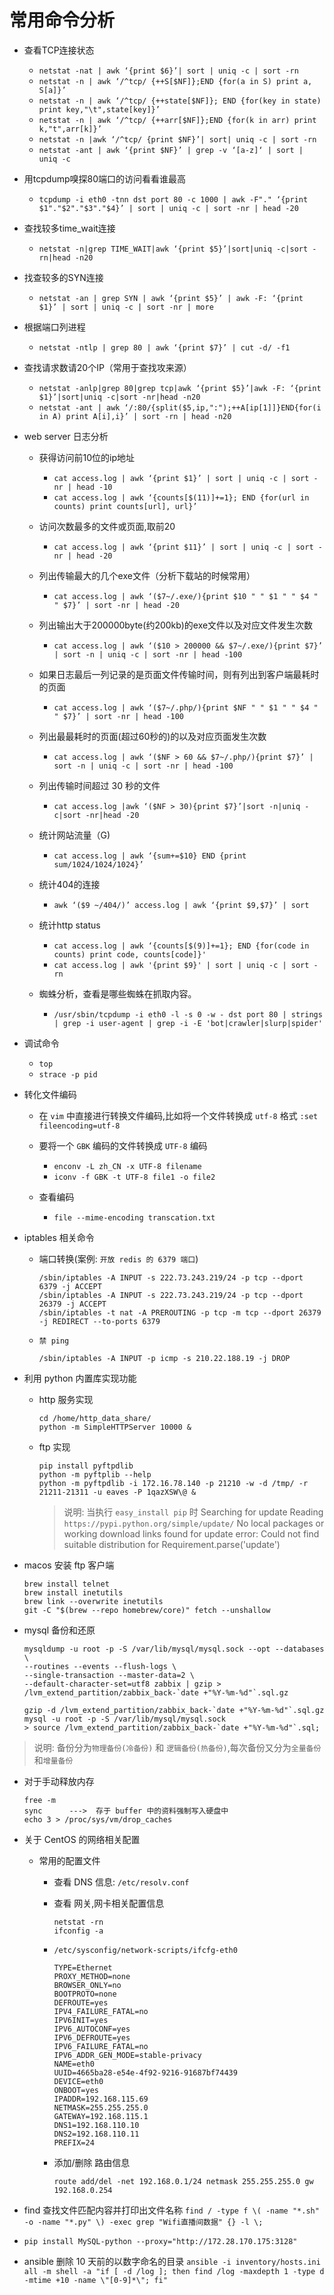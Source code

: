常用命令分析
==========

* 查看TCP连接状态
  * `netstat -nat | awk ‘{print $6}’| sort | uniq -c | sort -rn`
  * `netstat -n | awk ‘/^tcp/ {++S[$NF]};END {for(a in S) print a, S[a]}’`
  * `netstat -n | awk ‘/^tcp/ {++state[$NF]}; END {for(key in state) print key,"\t",state[key]}’`
  * `netstat -n | awk ‘/^tcp/ {++arr[$NF]};END {for(k in arr) print k,"t",arr[k]}’`
  * `netstat -n |awk ‘/^tcp/ {print $NF}’| sort| uniq -c | sort -rn`
  * `netstat -ant | awk ‘{print $NF}’ | grep -v ‘[a-z]‘ | sort | uniq -c`

* 用tcpdump嗅探80端口的访问看看谁最高
  * `tcpdump -i eth0 -tnn dst port 80 -c 1000 | awk -F"." ‘{print $1"."$2"."$3"."$4}’ | sort | uniq -c | sort -nr | head -20`

* 查找较多time_wait连接
  * `netstat -n|grep TIME_WAIT|awk ‘{print $5}’|sort|uniq -c|sort -rn|head -n20`

* 找查较多的SYN连接
  * `netstat -an | grep SYN | awk ‘{print $5}’ | awk -F: ‘{print $1}’ | sort | uniq -c | sort -nr | more`

* 根据端口列进程
  * `netstat -ntlp | grep 80 | awk ‘{print $7}’ | cut -d/ -f1`

* 查找请求数请20个IP（常用于查找攻来源）
  * `netstat -anlp|grep 80|grep tcp|awk ‘{print $5}’|awk -F: ‘{print $1}’|sort|uniq -c|sort -nr|head -n20`
  * `netstat -ant | awk ‘/:80/{split($5,ip,":");++A[ip[1]]}END{for(i in A) print A[i],i}’ | sort -rn | head -n20`

* web server 日志分析
  * 获得访问前10位的ip地址
    * `cat access.log | awk ‘{print $1}’ | sort | uniq -c | sort -nr | head -10`
    * `cat access.log | awk ‘{counts[$(11)]+=1}; END {for(url in counts) print counts[url], url}’`

  * 访问次数最多的文件或页面,取前20
    * `cat access.log | awk ‘{print $11}’ | sort | uniq -c | sort -nr | head -20`

  * 列出传输最大的几个exe文件（分析下载站的时候常用）
    * `cat access.log | awk ‘($7~/.exe/){print $10 " " $1 " " $4 " " $7}’ | sort -nr | head -20`

  * 列出输出大于200000byte(约200kb)的exe文件以及对应文件发生次数
    * `cat access.log | awk ‘($10 > 200000 && $7~/.exe/){print $7}’ | sort -n | uniq -c | sort -nr | head -100`

  * 如果日志最后一列记录的是页面文件传输时间，则有列出到客户端最耗时的页面
    * `cat access.log | awk ‘($7~/.php/){print $NF " " $1 " " $4 " " $7}’ | sort -nr | head -100`

  * 列出最最耗时的页面(超过60秒的)的以及对应页面发生次数
    * `cat access.log | awk ‘($NF > 60 && $7~/.php/){print $7}’ | sort -n | uniq -c | sort -nr | head -100`

  * 列出传输时间超过 30 秒的文件
    * `cat access.log |awk ‘($NF > 30){print $7}’|sort -n|uniq -c|sort -nr|head -20`

  * 统计网站流量（G)
    * `cat access.log | awk ‘{sum+=$10} END {print sum/1024/1024/1024}’`

  * 统计404的连接
    * `awk ‘($9 ~/404/)’ access.log | awk ‘{print $9,$7}’ | sort`

  * 统计http status
    * `cat access.log | awk ‘{counts[$(9)]+=1}; END {for(code in counts) print code, counts[code]}'`
    * `cat access.log | awk '{print $9}' | sort | uniq -c | sort -rn`

  * 蜘蛛分析，查看是哪些蜘蛛在抓取内容。
    * `/usr/sbin/tcpdump -i eth0 -l -s 0 -w - dst port 80 | strings | grep -i user-agent | grep -i -E 'bot|crawler|slurp|spider'`

* 调试命令
  * `top`
  * `strace -p pid`

* 转化文件编码
  * 在 `vim` 中直接进行转换文件编码,比如将一个文件转换成 `utf-8` 格式
    `:set fileencoding=utf-8`

  * 要将一个 `GBK` 编码的文件转换成 `UTF-8` 编码
    * `enconv -L zh_CN -x UTF-8 filename`
    * `iconv -f GBK -t UTF-8 file1 -o file2`
  * 查看编码
    * `file --mime-encoding transcation.txt`

* iptables 相关命令
  * 端口转换(案例: `开放 redis 的 6379 端口`)
    ```shell
    /sbin/iptables -A INPUT -s 222.73.243.219/24 -p tcp --dport 6379 -j ACCEPT
    /sbin/iptables -A INPUT -s 222.73.243.219/24 -p tcp --dport 26379 -j ACCEPT
    /sbin/iptables -t nat -A PREROUTING -p tcp -m tcp --dport 26379 -j REDIRECT --to-ports 6379
    ```
  * `禁 ping`
    ```shell
    /sbin/iptables -A INPUT -p icmp -s 210.22.188.19 -j DROP
    ```

* 利用 python 内置库实现功能
  * http 服务实现

    ```shell
    cd /home/http_data_share/
    python -m SimpleHTTPServer 10000 &
    ```

  * ftp 实现

    ```shell
    pip install pyftpdlib
    python -m pyftplib --help
    python -m pyftpdlib -i 172.16.78.140 -p 21210 -w -d /tmp/ -r 21211-21311 -u eaves -P 1qazXSW\@ &
    ```

    > 说明: 当执行 `easy_install pip` 时
    > Searching for update Reading `https://pypi.python.org/simple/update/`
    > No local packages or working download links found for update
    > error: Could not find suitable distribution for Requirement.parse('update')

* macos 安装 ftp 客户端

  ```shell
  brew install telnet
  brew install inetutils
  brew link --overwrite inetutils
  git -C "$(brew --repo homebrew/core)" fetch --unshallow
  ```

* mysql 备份和还原

  ```shell
  mysqldump -u root -p -S /var/lib/mysql/mysql.sock --opt --databases \
  --routines --events --flush-logs \
  --single-transaction --master-data=2 \
  --default-character-set=utf8 zabbix | gzip > /lvm_extend_partition/zabbix_back-`date +"%Y-%m-%d"`.sql.gz
  ```

  ```shell
  gzip -d /lvm_extend_partition/zabbix_back-`date +"%Y-%m-%d"`.sql.gz
  mysql -u root -p -S /var/lib/mysql/mysql.sock
  > source /lvm_extend_partition/zabbix_back-`date +"%Y-%m-%d"`.sql;
  ```

> 说明: 备份分为`物理备份(冷备份)` 和 `逻辑备份(热备份)`,每次备份又分为`全量备份`和`增量备份`

* 对于手动释放内存

  ```shell
  free -m
  sync      --->  存于 buffer 中的资料强制写入硬盘中
  echo 3 > /proc/sys/vm/drop_caches
  ```

* 关于 CentOS 的网络相关配置
  * 常用的配置文件
    * 查看 DNS 信息: `/etc/resolv.conf`
    * 查看 网关,网卡相关配置信息
      ```shell
      netstat -rn
      ifconfig -a 
      ```
    * `/etc/sysconfig/network-scripts/ifcfg-eth0`
      ```content
      TYPE=Ethernet
      PROXY_METHOD=none
      BROWSER_ONLY=no
      BOOTPROTO=none
      DEFROUTE=yes
      IPV4_FAILURE_FATAL=no
      IPV6INIT=yes
      IPV6_AUTOCONF=yes
      IPV6_DEFROUTE=yes
      IPV6_FAILURE_FATAL=no
      IPV6_ADDR_GEN_MODE=stable-privacy
      NAME=eth0
      UUID=4665ba28-e54e-4f92-9216-91687bf74439
      DEVICE=eth0
      ONBOOT=yes
      IPADDR=192.168.115.69
      NETMASK=255.255.255.0
      GATEWAY=192.168.115.1
      DNS1=192.168.110.10
      DNS2=192.168.110.11
      PREFIX=24
      ```
    
    * 添加/删除 路由信息
      ```shell
      route add/del -net 192.168.0.1/24 netmask 255.255.255.0 gw 192.168.0.254
      ```

* find 查找文件匹配内容并打印出文件名称
   `find / -type f \( -name "*.sh" -o -name "*.py" \) -exec grep "Wifi直播间数据" {} -l \;`

* `pip install MySQL-python --proxy="http://172.28.170.175:3128"`

* ansible 删除 10 天前的以数字命名的目录 `ansible -i inventory/hosts.ini all -m shell -a "if [ -d /log ]; then find /log -maxdepth 1 -type d -mtime +10 -name \"[0-9]*\"; fi"`